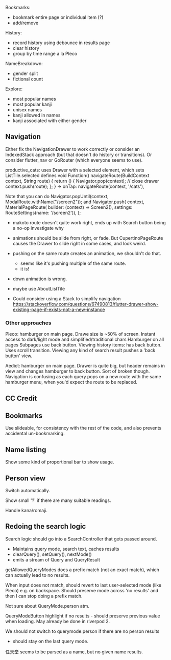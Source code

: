 Bookmarks:
 - bookmark entire page or individual item (?)
 - add/remove

History:
 - record history using debounce in results page
 - clear history
 - group by time range a la Pleco

NameBreakdown:
 - gender split
 - fictional count

Explore:
 - most popular names
 - most popular kanji
 - unisex names
 - kanji allowed in names
 - kanji associated with either gender

## Navigation

Either fix the NavigationDrawer to work correctly or consider an IndexedStack approach
(but that doesn't do history or transitions). Or consider flutter_nav or GoRouter (which
everyone seems to use).

productive_cats: uses Drawer with a selected element, which sets ListTile.selected
defines
  void Function() navigateRoute(BuildContext context, String route) {
    return () {
      Navigator.pop(context); // close drawer
      context.push(route);
    };
  }
  -> onTap: navigateRoute(context, '/cats'),

Note that you can do  Navigator.popUntil(context, ModalRoute.withName("/screen2"));
and   Navigator.push(
            context,
            MaterialPageRoute(
                builder: (context) => Screen2(),
                settings: RouteSettings(name: '/screen2')),
          );

 - makoto route doesn't quite work right, ends up with Search button being a no-op
   investigate why
 - animations should be slide from right, or fade. But CupertinoPageRoute causes
   the Drawer to slide right in some cases, and look weird.

 - pushing on the same route creates an animation, we shouldn't do that.
   - seems like it's pushing multiple of the same route.
   - it is!
 - down animation is wrong.

 - maybe use AboutListTile

 - Could consider using a Stack to simplify navigation
   https://stackoverflow.com/questions/67490813/flutter-drawer-show-existing-page-if-exists-not-a-new-instance

### Other approaches

Pleco: hamburger on main page. Drawe size is ~50% of screen. 
  Instant access to dark/light mode and simplified/traditional chars
  Hamburger on all pages
  Subpages use back button.
  Viewing history items: has back button. Uses scroll transition.
  Viewing any kind of search result pushes a 'back button' view.

Aedict: hamburger on main page. Drawer is quite big, but header remains in view
  and changes hamburger to back button. Sort of broken though.
  Navigation is confusing as each query pops on a new route with the same hamburger menu,
    when you'd expect the route to be replaced.

## CC Credit


## Bookmarks

Use slideable, for consistency with the rest of the code,
and also prevents accidental un-bookmarking.

## Name listing

Show some kind of proportional bar to show usage.

## Person view

Switch automatically.

Show small '?' if there are many suitable readings.

Handle kana/romaji.

## Redoing the search logic

Search logic should go into a SearchController that gets passed around.
 - Maintains query mode, search text, caches results
 - clearQuery(), setQuery(), nextMode()
 - emits a stream of Query and QueryResult

getAllowedQueryModes does a prefix match (not an exact match), which
can actually lead to no results.

When input does not match, should revert to last user-selected mode
(like Pleco) e.g. on backspace. Should preserve mode across 'no results'
and then I can stop doing a prefix match.

Not sure about QueryMode.person atm.

QueryModeButton highlight if no results - should preserve previous value
when loading. May already be done in riverpod 2.

We should not switch to querymode.person if there are no person results
 - should stay on the last query mode.

任天堂 seems to be parsed as a name, but no given name results.